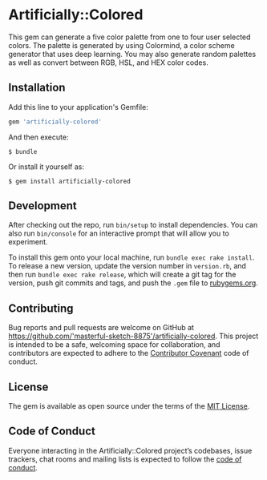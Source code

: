 # Artificially::Colored

This gem can generate a five color palette from one to four user selected colors. The palette is generated by using Colormind, a color scheme generator that uses deep learning. You may also generate random palettes as well as convert
between RGB, HSL, and HEX color codes.

## Installation

Add this line to your application's Gemfile:

```ruby
gem 'artificially-colored'
```

And then execute:

    $ bundle

Or install it yourself as:

    $ gem install artificially-colored

## Development

After checking out the repo, run `bin/setup` to install dependencies. You can also run `bin/console` for an interactive prompt that will allow you to experiment.

To install this gem onto your local machine, run `bundle exec rake install`. To release a new version, update the version number in `version.rb`, and then run `bundle exec rake release`, which will create a git tag for the version, push git commits and tags, and push the `.gem` file to [rubygems.org](https://rubygems.org).

## Contributing

Bug reports and pull requests are welcome on GitHub at https://github.com/'masterful-sketch-8875'/artificially-colored. This project is intended to be a safe, welcoming space for collaboration, and contributors are expected to adhere to the [Contributor Covenant](http://contributor-covenant.org) code of conduct.

## License

The gem is available as open source under the terms of the [MIT License](https://opensource.org/licenses/MIT).

## Code of Conduct

Everyone interacting in the Artificially::Colored project’s codebases, issue trackers, chat rooms and mailing lists is expected to follow the [code of conduct](https://github.com/'masterful-sketch-8875'/artificially-colored/blob/master/CODE_OF_CONDUCT.md).
